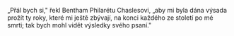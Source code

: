 „Přál bych si," řekl Bentham Philarétu Chaslesovi, „aby mi byla dána výsada prožít ty roky, které mi ještě zbývají, na konci každého ze století po mé smrti; tak bych mohl vidět výsledky svého psaní."